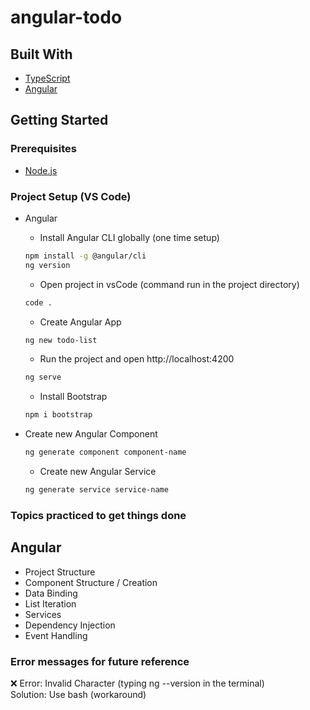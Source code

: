 # angular-todo   

## Built With  
* [TypeScript](https://www.typescriptlang.org/docs/// "TypeScript documentation")  
* [Angular](https://angular.io/docs// "Angular Documentation")  

## Getting Started  
### Prerequisites
* [Node.js](https://nodejs.org/en/ "Download Node.js 16.15.0 LTS")  

### Project Setup (VS Code)
* Angular
  * Install Angular CLI  globally (one time setup)  
  ```bash
  npm install -g @angular/cli
  ng version
  ```   
  * Open project in vsCode (command run in the project directory)  
  ```bash
  code .
  ```   
  * Create Angular App  
  ```bash
  ng new todo-list
  ```    
  * Run the project and open http://localhost:4200   
  ```bash
  ng serve
  ```   
  * Install Bootstrap   
  ```bash
  npm i bootstrap
  ```   


* Create new Angular Component  
  ```bash
  ng generate component component-name
  ```
  * Create new Angular Service  
  ```bash
  ng generate service service-name
  ```

### Topics practiced to get things done  
## Angular  
- Project Structure   
- Component Structure / Creation   
- Data Binding   
- List Iteration   
- Services    
- Dependency Injection   
- Event Handling   

### Error messages for future reference  
❌ Error: Invalid Character (typing ng --version in the terminal)   
Solution: Use bash (workaround)

